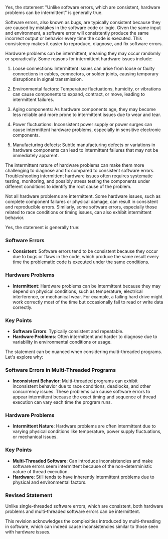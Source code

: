 Yes, the statement "Unlike software errors, which are consistent, hardware problems can be intermittent" is generally true.

Software errors, also known as bugs, are typically consistent because they are caused by mistakes in the software code or logic. Given the same input and environment, a software error will consistently produce the same incorrect output or behavior every time the code is executed. This consistency makes it easier to reproduce, diagnose, and fix software errors.

Hardware problems can be intermittent, meaning they may occur randomly or sporadically. Some reasons for intermittent hardware issues include:

1. Loose connections: Intermittent issues can arise from loose or faulty connections in cables, connectors, or solder joints, causing temporary disruptions in signal transmission.

2. Environmental factors: Temperature fluctuations, humidity, or vibrations can cause components to expand, contract, or move, leading to intermittent failures.

3. Aging components: As hardware components age, they may become less reliable and more prone to intermittent issues due to wear and tear.

4. Power fluctuations: Inconsistent power supply or power surges can cause intermittent hardware problems, especially in sensitive electronic components.

5. Manufacturing defects: Subtle manufacturing defects or variations in hardware components can lead to intermittent failures that may not be immediately apparent.

The intermittent nature of hardware problems can make them more challenging to diagnose and fix compared to consistent software errors. Troubleshooting intermittent hardware issues often requires systematic testing, monitoring, and possibly stress testing the components under different conditions to identify the root cause of the problem.

Not all hardware problems are intermittent. Some hardware issues, such as complete component failures or physical damage, can result in consistent and reproducible errors. Similarly, some software errors, especially those related to race conditions or timing issues, can also exhibit intermittent behavior.

Yes, the statement is generally true:

### Software Errors
- **Consistent**: Software errors tend to be consistent because they occur due to bugs or flaws in the code, which produce the same result every time the problematic code is executed under the same conditions.

### Hardware Problems
- **Intermittent**: Hardware problems can be intermittent because they may depend on physical conditions, such as temperature, electrical interference, or mechanical wear. For example, a failing hard drive might work correctly most of the time but occasionally fail to read or write data correctly.

### Key Points
- **Software Errors**: Typically consistent and repeatable.
- **Hardware Problems**: Often intermittent and harder to diagnose due to variability in environmental conditions or usage.

The statement can be nuanced when considering multi-threaded programs. Let's explore why:

### Software Errors in Multi-Threaded Programs

- **Inconsistent Behavior**: Multi-threaded programs can exhibit inconsistent behavior due to race conditions, deadlocks, and other concurrency issues. These problems can cause software errors to appear intermittent because the exact timing and sequence of thread execution can vary each time the program runs.

### Hardware Problems

- **Intermittent Nature**: Hardware problems are often intermittent due to varying physical conditions like temperature, power supply fluctuations, or mechanical issues.

### Key Points

- **Multi-Threaded Software**: Can introduce inconsistencies and make software errors seem intermittent because of the non-deterministic nature of thread execution.
- **Hardware**: Still tends to have inherently intermittent problems due to physical and environmental factors.

### Revised Statement

Unlike single-threaded software errors, which are consistent, both hardware problems and multi-threaded software errors can be intermittent.

This revision acknowledges the complexities introduced by multi-threading in software, which can indeed cause inconsistencies similar to those seen with hardware issues.
